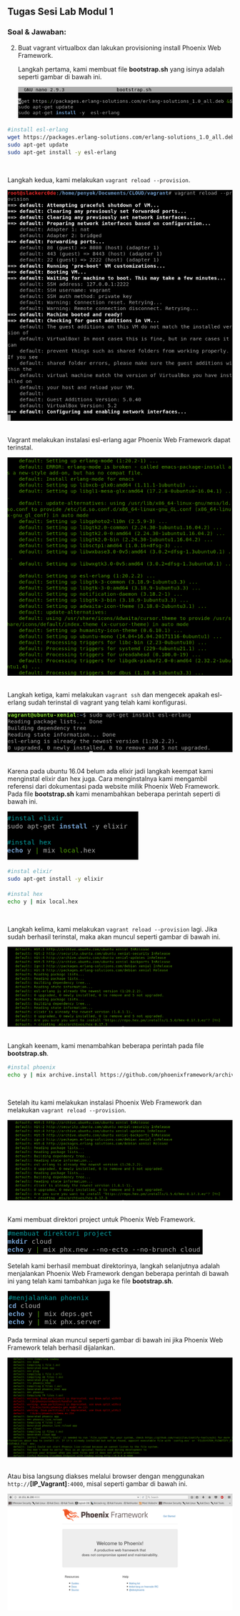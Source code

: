 ## **Tugas Sesi Lab Modul 1**
### Soal & Jawaban:
2. Buat vagrant virtualbox dan lakukan provisioning install Phoenix Web Framework.
&nbsp;&nbsp;&nbsp;<p>Langkah pertama, kami membuat file **bootstrap.sh** yang isinya adalah seperti gambar di bawah ini.</p>
![bootstrap.sh](img/001.png)
```bash
#install esl-erlang
wget https://packages.erlang-solutions.com/erlang-solutions_1.0_all.deb && sudo dpkg -i erlang-solutions_1.0_all.deb
sudo apt-get update
sudo apt-get install -y esl-erlang
```
&nbsp;&nbsp;&nbsp;<p>Langkah kedua, kami melakukan `vagrant reload --provision`.</p>
![vagrant provision](img/002.png)
&nbsp;&nbsp;&nbsp;<p>Vagrant melakukan instalasi esl-erlang agar Phoenix Web Framework dapat terinstal.</p>
![vagrant esl-erlang](img/003.png)
&nbsp;&nbsp;&nbsp;<p>Langkah ketiga, kami melakukan `vagrant ssh` dan mengecek apakah esl-erlang sudah terinstal di vagrant yang telah kami konfigurasi.</p>
![pengecekan](img/004.png)
&nbsp;&nbsp;&nbsp;<p>Karena pada ubuntu 16.04 belum ada elixir jadi langkah keempat kami menginstal elixir dan hex juga. Cara menginstalnya kami mengambil referensi dari dokumentasi pada website milik Phoenix Web Framework. Pada file **bootstrap.sh** kami menambahkan beberapa perintah seperti di bawah ini.</p>
![bootrap.sh tambahan](img/005.png)
```bash
#instal elixir
sudo apt-get install -y elixir

#instal hex
echo y | mix local.hex
```
&nbsp;&nbsp;&nbsp;<p>Langkah kelima, kami melakukan `vagrant reload --provision` lagi. Jika sudah berhasil terinstal, maka akan muncul seperti gambar di bawah ini.</p>
![berhasil instal elixir & hex](img/006.png)
&nbsp;&nbsp;&nbsp;<p>Langkah keenam, kami menambahkan beberapa perintah pada file **bootstrap.sh**.</p>
```bash
#instal phoenix
echo y | mix archive.install https://github.com/phoenixframework/archives/raw/master/phx_new.ez
```
&nbsp;&nbsp;&nbsp;<p>Setelah itu kami melakukan instalasi Phoenix Web Framework dan melakukan `vagrant reload --provision`.</p>
![berhasil instal phoenix](img/006.png)
&nbsp;&nbsp;&nbsp;<p>Kami membuat direktori project untuk Phoenix Web Framework.</p>
![buat direktori](img/007.png)
&nbsp;&nbsp;&nbsp;<p>Setelah kami berhasil membuat direktorinya, langkah selanjutnya adalah menjalankan Phoenix Web Framework dengan beberapa perintah di bawah ini yang telah kami tambahkan juga ke file **bootstrap.sh**.</p>
![menjalankan phoenix](img/008.png)
&nbsp;&nbsp;&nbsp;<p>Pada terminal akan muncul seperti gambar di bawah ini jika Phoenix Web Framework telah berhasil dijalankan.</p>
![berhasil menjalankan](img/009.png)
&nbsp;&nbsp;&nbsp;<p>Atau bisa langsung diakses melalui browser dengan menggunakan `http://`**[IP_Vagrant]**`:4000`, misal seperti gambar di bawah ini.</p>
![phoenix browser](img/010.png)